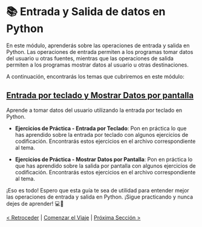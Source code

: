 # 📚 Entrada y Salida de datos en Python

En este módulo, aprenderás sobre las operaciones de entrada y salida en Python. Las operaciones de entrada permiten a los programas tomar datos del usuario u otras fuentes, mientras que las operaciones de salida permiten a los programas mostrar datos al usuario u otras destinaciones.

A continuación, encontrarás los temas que cubriremos en este módulo:

## [Entrada por teclado y Mostrar Datos por pantalla](https://github.com/YonRasgg/Curso-de-Python-Desde-Cero/blob/main/4.%20Entrada%20y%20Salida%20por%20Teclado/1.EntradaSalidaTeclado.md)

Aprende a tomar datos del usuario utilizando la entrada por teclado en Python.

- **Ejercicios de Práctica - Entrada por Teclado**: Pon en práctica lo que has aprendido sobre la entrada por teclado con algunos ejercicios de codificación. Encontrarás estos ejercicios en el archivo correspondiente al tema.

- **Ejercicios de Práctica - Mostrar Datos por Pantalla**: Pon en práctica lo que has aprendido sobre la salida por pantalla con algunos ejercicios de codificación. Encontrarás estos ejercicios en el archivo correspondiente al tema.

¡Eso es todo! Espero que esta guía te sea de utilidad para entender mejor las operaciones de entrada y salida en Python. ¡Sigue practicando y nunca dejes de aprender! 💻🐍

[< Retroceder](https://github.com/YonRasgg/Curso-de-Python-Desde-Cero/blob/main/3.%20Cadenas%20de%20Texto/Ejercicios.md) | [Comenzar el Viaje](https://github.com/YonRasgg/Curso-de-Python-Desde-Cero/blob/main/4.%20Entrada%20y%20Salida%20por%20Teclado/1.EntradaSalidaTeclado.md) | [Próxima Sección >](https://github.com/YonRasgg/Curso-de-Python-Desde-Cero/blob/main/5.%20BooleanosOperadores/Introduccion.md)
